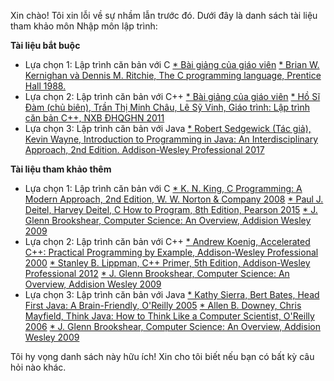 Xin chào! Tôi xin lỗi về sự nhầm lẫn trước đó. Dưới đây là danh sách tài liệu tham khảo môn Nhập môn lập trình:

**Tài liệu bắt buộc**

* Lựa chọn 1: Lập trình căn bản với C
   [* Bài giảng của giáo viên](https://example.com)
   [* Brian W. Kernighan và Dennis M. Ritchie, The C programming language, Prentice Hall 1988.](https://example.com)
* Lựa chọn 2: Lập trình căn bản với C++
   [* Bài giảng của giáo viên](https://example.com)
   [* Hồ Sĩ Đàm (chủ biên), Trần Thị Minh Châu, Lê Sỹ Vinh, Giáo trình: Lập trình căn bản C++, NXB ĐHQGHN 2011](https://example.com)
* Lựa chọn 3: Lập trình căn bản với Java
   [* Robert Sedgewick (Tác giả), Kevin Wayne, Introduction to Programming in Java: An Interdisciplinary Approach, 2nd Edition. Addison-Wesley Professional 2017](https://example.com)

**Tài liệu tham khảo thêm**

* Lựa chọn 1: Lập trình căn bản với C
   [* K. N. King, C Programming: A Modern Approach, 2nd Edition, W. W. Norton & Company 2008](https://example.com)
   [* Paul J. Deitel, Harvey Deitel, C How to Program, 8th Edition, Pearson 2015](https://example.com)
   [* J. Glenn Brookshear, Computer Science: An Overview, Addision Wesley 2009](https://example.com)
* Lựa chọn 2: Lập trình căn bản với C++
   [* Andrew Koenig, Accelerated C++: Practical Programming by Example, Addison-Wesley Professional 2000](https://example.com)
   [* Stanley B. Lippman, C++ Primer, 5th Edition, Addison-Wesley Professional 2012](https://example.com)
   [* J. Glenn Brookshear, Computer Science: An Overview, Addision Wesley 2009](https://example.com)
* Lựa chọn 3: Lập trình căn bản với Java
   [* Kathy Sierra, Bert Bates, Head First Java: A Brain-Friendly, O'Reilly 2005](https://example.com)
   [* Allen B. Downey, Chris Mayfield, Think Java: How to Think Like a Computer Scientist, O'Reilly 2006](https://example.com)
   [* J. Glenn Brookshear, Computer Science: An Overview, Addision Wesley 2009](https://example.com)

Tôi hy vọng danh sách này hữu ích! Xin cho tôi biết nếu bạn có bất kỳ câu hỏi nào khác. 
